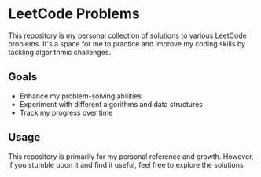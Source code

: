 # LeetCode Problems

This repository is my personal collection of solutions to various LeetCode problems. It's a space for me to practice and
improve my coding skills by tackling algorithmic challenges.

## Goals

- Enhance my problem-solving abilities
- Experiment with different algorithms and data structures
- Track my progress over time

## Usage

This repository is primarily for my personal reference and growth. However, if you stumble upon it and find it useful,
feel free to explore the solutions.
